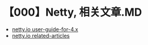 # 【000】Netty, 相关文章.MD

+ [netty.io user-guide-for-4.x](https://netty.io/wiki/user-guide-for-4.x.html)
+ [netty.io related-articles](https://netty.io/wiki/related-articles.html)